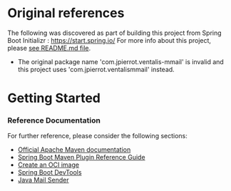 # Original references
The following was discovered as part of building this project from Spring Boot Initializr : https://start.spring.io/
For more info about this project, please [see README.md file](./README.md).

* The original package name 'com.jpierrot.ventalis-mmail' is invalid and this project uses 'com.jpierrot.ventalismmail' instead.

# Getting Started

### Reference Documentation
For further reference, please consider the following sections:

* [Official Apache Maven documentation](https://maven.apache.org/guides/index.html)
* [Spring Boot Maven Plugin Reference Guide](https://docs.spring.io/spring-boot/docs/3.0.4/maven-plugin/reference/html/)
* [Create an OCI image](https://docs.spring.io/spring-boot/docs/3.0.4/maven-plugin/reference/html/#build-image)
* [Spring Boot DevTools](https://docs.spring.io/spring-boot/docs/3.0.4/reference/htmlsingle/#using.devtools)
* [Java Mail Sender](https://docs.spring.io/spring-boot/docs/3.0.4/reference/htmlsingle/#io.email)

